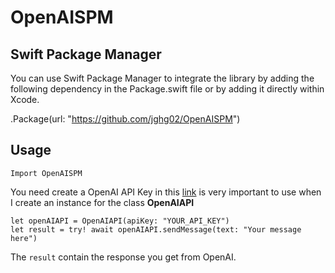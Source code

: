 # OpenAISPM

  

## Swift Package Manager

  

You can use Swift Package Manager to integrate the library by adding the following dependency in the Package.swift file or by adding it directly within Xcode.

  

.Package(url: "https://github.com/jghg02/OpenAISPM")

  

## Usage

  

    Import OpenAISPM

You need create a OpenAI API Key in this [link](https://platform.openai.com/account/api-keys) is very important to use when I create an instance for the class **OpenAIAPI**

    let openAIAPI = OpenAIAPI(apiKey: "YOUR_API_KEY")
    let result = try! await openAIAPI.sendMessage(text: "Your message here")

The `result` contain the response you get from OpenAI.  

